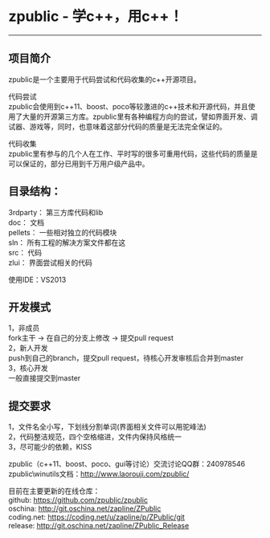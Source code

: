 zpublic - 学c++，用c++！
======================
----------------------
  
  
项目简介
----------
zpublic是一个主要用于代码尝试和代码收集的c++开源项目。  

代码尝试  
    zpublic会使用到c++11、boost、poco等较激进的c++技术和开源代码，并且使用了大量的开源第三方库。zpublic里有各种编程方向的尝试，譬如界面开发、调试器、游戏等，同时，也意味着这部分代码的质量是无法完全保证的。  

代码收集  
    zpublic里有参与的几个人在工作、平时写的很多可重用代码，这些代码的质量是可以保证的，部分已用到千万用户级产品中。  

目录结构：
----------
3rdparty：       第三方库代码和lib  
doc：            文档  
pellets：        一些相对独立的代码模块  
sln：            所有工程的解决方案文件都在这  
src：            代码  
zlui：           界面尝试相关的代码  

使用IDE：VS2013  

开发模式
----------
1，非成员  
    fork主干 -> 在自己的分支上修改 -> 提交pull request  
2，新人开发  
    push到自己的branch，提交pull request，待核心开发审核后合并到master  
3，核心开发  
    一般直接提交到master  

提交要求
----------
1，文件名全小写，下划线分割单词(界面相关文件可以用驼峰法)  
2，代码整洁规范，四个空格缩进，文件内保持风格统一  
3，尽可能少的依赖，KISS  

zpublic（c++11、boost、poco、gui等讨论）交流讨论QQ群：240978546  
zpublic\winutils文档：http://www.laorouji.com/zpublic/  

目前在主要更新的在线仓库：  
github:         https://github.com/zpublic/zpublic  
oschina:        http://git.oschina.net/zapline/ZPublic  
coding.net:     https://coding.net/u/zapline/p/ZPublic/git  
release:        http://git.oschina.net/zapline/ZPublic_Release  
